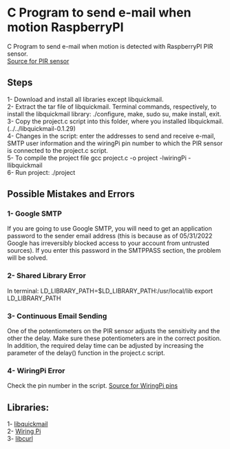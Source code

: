 # C Program to send e-mail when motion RaspberryPI
C Program to send e-mail when motion is detected with RaspberryPI PIR sensor.<br/>
[Source for PIR sensor](https://projects.raspberrypi.org/en/projects/physical-computing/11)

## Steps
1- Download and install all libraries except libquickmail.<br/>
2- Extract the tar file of libquickmail. Terminal commands, respectively, to install the libquickmail library: ./configure, make, sudo su, make install, exit.<br/>
3- Copy the project.c script into this folder, where you installed libquickmail. (../../libquickmail-0.1.29)<br/>
4- Changes in the script: enter the addresses to send and receive e-mail, SMTP user information and the wiringPi pin number to which the PIR sensor is connected to the project.c script.<br/>
5- To compile the project file gcc project.c -o project -lwiringPi -llibquickmail<br/>
6- Run project: ./project

## Possible Mistakes and Errors
### 1- Google SMTP
If you are going to use Google SMTP, you will need to get an application password to the sender email address (this is because as of 05/31/2022 Google has irreversibly blocked access to your account from untrusted sources). If you enter this password in the SMTPPASS section, the problem will be solved.

### 2- Shared Library Error 
In terminal:
LD_LIBRARY_PATH=$LD_LIBRARY_PATH:/usr/local/lib
export LD_LIBRARY_PATH

### 3- Continuous Email Sending
One of the potentiometers on the PIR sensor adjusts the sensitivity and the other the delay. Make sure these potentiometers are in the correct position. In addition, the required delay time can be adjusted by increasing the parameter of the delay() function in the project.c script.

### 4- WiringPi Error
Check the pin number in the script. [Source for WiringPi pins](http://wiringpi.com/pins/)

## Libraries: 
1- [libquickmail](https://sourceforge.net/projects/libquickmail/)<br/>
2- [Wiring Pi](http://wiringpi.com/download-and-install/)<br/>
3- [libcurl](https://curl.se/libcurl/)<br/>
